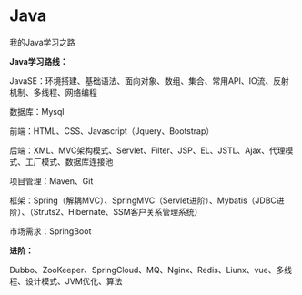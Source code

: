 # Java
我的Java学习之路



**Java学习路线：**

JavaSE：环境搭建、基础语法、面向对象、数组、集合、常用API、IO流、反射机制、多线程、网络编程

数据库：Mysql

前端：HTML、CSS、Javascript（Jquery、Bootstrap）

后端：XML、MVC架构模式、Servlet、Filter、JSP、EL、JSTL、Ajax、代理模式、工厂模式、数据库连接池

项目管理：Maven、Git

框架：Spring（解耦MVC）、SpringMVC（Servlet进阶）、Mybatis（JDBC进阶）、（Struts2、Hibernate、SSM客户关系管理系统）

市场需求：SpringBoot

**进阶：**

Dubbo、ZooKeeper、SpringCloud、MQ、Nginx、Redis、Liunx、vue、多线程、设计模式、JVM优化、算法









